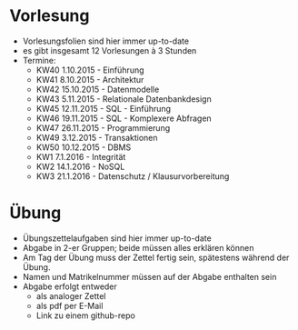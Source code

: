 # Vorlesung

 - Vorlesungsfolien sind hier immer up-to-date
 - es gibt insgesamt 12 Vorlesungen à 3 Stunden 
 - Termine:
    * KW40 1.10.2015 - Einführung
    * KW41 8.10.2015 - Architektur
    * KW42 15.10.2015 - Datenmodelle
    * KW43 5.11.2015 - Relationale Datenbankdesign
    * KW45 12.11.2015 - SQL - Einführung
    * KW46 19.11.2015 - SQL - Komplexere Abfragen
    * KW47 26.11.2015 - Programmierung
    * KW49 3.12.2015 - Transaktionen
    * KW50 10.12.2015 - DBMS
    * KW1 7.1.2016 - Integrität
    * KW2 14.1.2016 - NoSQL
    * KW3 21.1.2016 - Datenschutz / Klausurvorbereitung

# Übung

 - Übungszettelaufgaben sind hier immer up-to-date
 - Abgabe in 2-er Gruppen; beide müssen alles erklären können
 - Am Tag der Übung muss der Zettel fertig sein, spätestens während der Übung.
 - Namen und Matrikelnummer müssen auf der Abgabe enthalten sein
 - Abgabe erfolgt entweder 
   * als analoger Zettel
   * als pdf per E-Mail
   * Link zu einem github-repo
